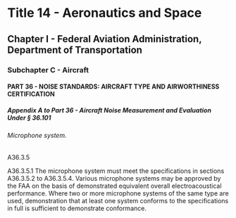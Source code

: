 
# Title 14 - Aeronautics and Space
## Chapter I - Federal Aviation Administration, Department of Transportation
### Subchapter C - Aircraft
#### PART 36 - NOISE STANDARDS: AIRCRAFT TYPE AND AIRWORTHINESS CERTIFICATION
##### Appendix A to Part 36 - Aircraft Noise Measurement and Evaluation Under § 36.101
###### Microphone system.

A36.3.5

A36.3.5.1 The microphone system must meet the specifications in sections A36.3.5.2 to A36.3.5.4. Various microphone systems may be approved by the FAA on the basis of demonstrated equivalent overall electroacoustical performance. Where two or more microphone systems of the same type are used, demonstration that at least one system conforms to the specifications in full is sufficient to demonstrate conformance.
